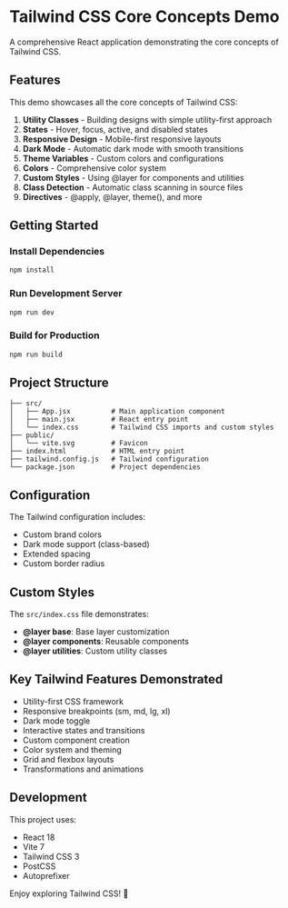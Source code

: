 # Tailwind CSS Core Concepts Demo

A comprehensive React application demonstrating the core concepts of Tailwind CSS.

## Features

This demo showcases all the core concepts of Tailwind CSS:

1. **Utility Classes** - Building designs with simple utility-first approach
2. **States** - Hover, focus, active, and disabled states
3. **Responsive Design** - Mobile-first responsive layouts
4. **Dark Mode** - Automatic dark mode with smooth transitions
5. **Theme Variables** - Custom colors and configurations
6. **Colors** - Comprehensive color system
7. **Custom Styles** - Using @layer for components and utilities
8. **Class Detection** - Automatic class scanning in source files
9. **Directives** - @apply, @layer, theme(), and more

## Getting Started

### Install Dependencies

```bash
npm install
```

### Run Development Server

```bash
npm run dev
```

### Build for Production

```bash
npm run build
```

## Project Structure

```
├── src/
│   ├── App.jsx          # Main application component
│   ├── main.jsx         # React entry point
│   └── index.css        # Tailwind CSS imports and custom styles
├── public/
│   └── vite.svg         # Favicon
├── index.html           # HTML entry point
├── tailwind.config.js   # Tailwind configuration
└── package.json         # Project dependencies
```

## Configuration

The Tailwind configuration includes:
- Custom brand colors
- Dark mode support (class-based)
- Extended spacing
- Custom border radius

## Custom Styles

The `src/index.css` file demonstrates:
- **@layer base**: Base layer customization
- **@layer components**: Reusable components
- **@layer utilities**: Custom utility classes

## Key Tailwind Features Demonstrated

- Utility-first CSS framework
- Responsive breakpoints (sm, md, lg, xl)
- Dark mode toggle
- Interactive states and transitions
- Custom component creation
- Color system and theming
- Grid and flexbox layouts
- Transformations and animations

## Development

This project uses:
- React 18
- Vite 7
- Tailwind CSS 3
- PostCSS
- Autoprefixer

Enjoy exploring Tailwind CSS! 🚀

